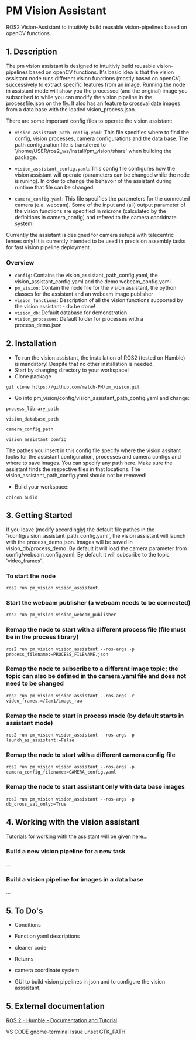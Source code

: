 # PM Vision Assistant
ROS2 Vision-Assistant to intuitivly build reusable vision-pipelines based on openCV functions.
## 1. Description
The pm vision assistant is designed to intuitivly build reusable vision-pipelines based on openCV functions. It's basic idea is that the vision assistant node runs different vision functions (mostly based on openCV) successively to extract specific features from an image. Running the node in assistant mode will show you the processed (and the original) image you subscribed to while you can modify the vision pipeline in the processfile.json on the fly. It also has an feature  to crossvalidate images from a data base with the loaded vision_process.json. 

There are some important config files to operate the vision assistant:
* `vision_assistant_path_config.yaml`: This file specifies where to find the config, vision processes, camera configurations and the data base. The path configuration file is transfered to '/home/USER/ros2_ws/install/pm_vision/share' when building the package. 

* `vision_assistant_config.yaml`: This config file configures how the vision assistant will operate (parameters can be changed while the node is runing). In order to change the behavoir of the assistant during runtime that file can be changed.

* `camera_config.yaml`: This file specifies the parameters for the connected camera (e.a. webcam). Some of the input and (all) output parameter of the vision functions are specified in microns (calculated by the definitions in camera_config) and refered to the camera cooridnate system. 

Currently the assistant is designed for camera setups with telecentric lenses only! It is currently intended to be used in precision assembly tasks for fast vision pipeline deployment.

### Overview
* `config`: Contains the vision_assistant_path_config.yaml, the vision_assistant_config.yaml and the demo webcam_config.yaml.
* `pm_vision`: Contain the node file for the vision assistant, the python classes for the assistant and an webcam image publisher
* `vision_functions`: Description of all the vision functions supported by the vision assistant - do be done!
* `vision_db`: Default database for demonstration  
* `vision_processes`: Default folder for processes with a process_demo.json

## 2. Installation 
* To run the vision assistant, the installation of ROS2 (tested on Humble) is mandatory! Despite that no other installation is needed.
* Start by changing directory to your workspace!
* Clone package
```
git clone https://github.com/match-PM/pm_vision.git
```
* Go into pm_vision/config/vision_assistant_path_config.yaml and change:
```
process_library_path
```
```
vision_database_path
```
```
camera_config_path
```
```
vision_assistant_config
```
The pathes you insert in this config file specify where the vision assitant looks for the assistant configuration, processes and camera configs and where to save images. You can specify any path here. Make sure the assistant finds the respective files in that locations. The vision_assistant_path_config.yaml should not be removed!
* Build your workspace:
```
colcon build 
```

## 3. Getting Started
If you leave (modify accordingly) the default file pathes in the '/config/vision_assistant_path_config.yaml', the vision assistant will launch with the process_demo.json. Images will be saved in vision_db/process_demo. By default it will load the camera parameter from config/webcam_config.yaml. By default it will subscribe to the topic 'video_frames'.

### To start the node
```
ros2 run pm_vision vision_assistant
```
### Start the webcam publisher (a webcam needs to be connected)
```
ros2 run pm_vision vision_webcam_publisher
```
### Remap the node to start with a different process file (file must be in the process library)
```
ros2 run pm_vision vision_assistant --ros-args -p process_filename:=PROCESS_FILENAME.json

```
### Remap the node to subscribe to a different image topic; the topic can also be defined in the camera.yaml file and does not need to be changed
```
ros2 run pm_vision vision_assistant --ros-args -r video_frames:=/Cam1/image_raw

```
### Remap the node to start in process mode (by default starts in assistant mode)
```
ros2 run pm_vision vision_assistant --ros-args -p launch_as_assistant:=False

```
### Remap the node to start with a different camera config file
```
ros2 run pm_vision vision_assistant --ros-args -p camera_config_filename:=CAMERA_config.yaml

```
### Remap the node to start assistant only with data base images
```
ros2 run pm_vision vision_assistant --ros-args -p db_cross_val_only:=True

```
## 4. Working with the vision assistant
Tutorials for working with the assistant will be given here...
### Build a new vision pipeline for a new task
...
### Build a vision pipeline for images in a data base
...

## 5. To Do's
* Conditions
* Function yaml descriptions
* cleaner code
* Returns
* camera coordinate system

* GUI to build vision pipelines in json and to configure the vision asssistant.

## 5. External documentation
[ROS 2 - Humble - Documentation and Tutorial](https://docs.ros.org/en/humble/Installation/Ubuntu-Install-Debians.html)

VS CODE gnome-terminal Issue
unset GTK_PATH


